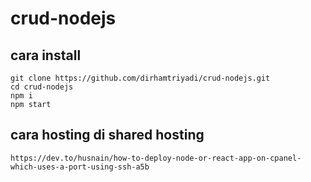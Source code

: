 # crud-nodejs

## cara install
    git clone https://github.com/dirhamtriyadi/crud-nodejs.git
    cd crud-nodejs
    npm i
    npm start

## cara hosting di shared hosting
```
https://dev.to/husnain/how-to-deploy-node-or-react-app-on-cpanel-which-uses-a-port-using-ssh-a5b
```
